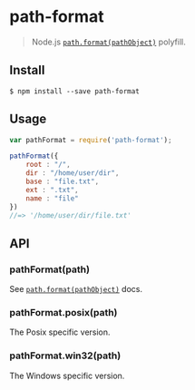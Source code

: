 # path-format

> Node.js [`path.format(pathObject)`](https://nodejs.org/api/path.html#path_path_format_pathobject) polyfill.

## Install

```
$ npm install --save path-format
```

## Usage

```js
var pathFormat = require('path-format');

pathFormat({
    root : "/",
    dir : "/home/user/dir",
    base : "file.txt",
    ext : ".txt",
    name : "file"
})
//=> '/home/user/dir/file.txt'
```

## API

### pathFormat(path)

See [`path.format(pathObject)`](https://nodejs.org/api/path.html#path_path_format_pathobject) docs.

### pathFormat.posix(path)

The Posix specific version.

### pathFormat.win32(path)

The Windows specific version.
